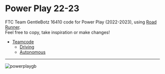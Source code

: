 # Power Play 22-23

FTC Team GentleBotz 16410 code for Power Play (2022-2023), using [Road Runner](https://github.com/acmerobotics/road-runner).  
Feel free to copy, take inspiration or make changes!

- [Teamcode](TeamCode/src/main/java/org/firstinspires/ftc/teamcode/)
  - [Driving](TeamCode/src/main/java/org/firstinspires/ftc/teamcode/DrivingPowerPlay.java)
  - [Autonomous](TeamCode/src/main/java/org/firstinspires/ftc/teamcode/AutoPowerPlay.java)
  
---

![powerplaygb](https://user-images.githubusercontent.com/85389665/217913983-70910441-7392-48c3-bdae-2164f9b3d7ec.png)
